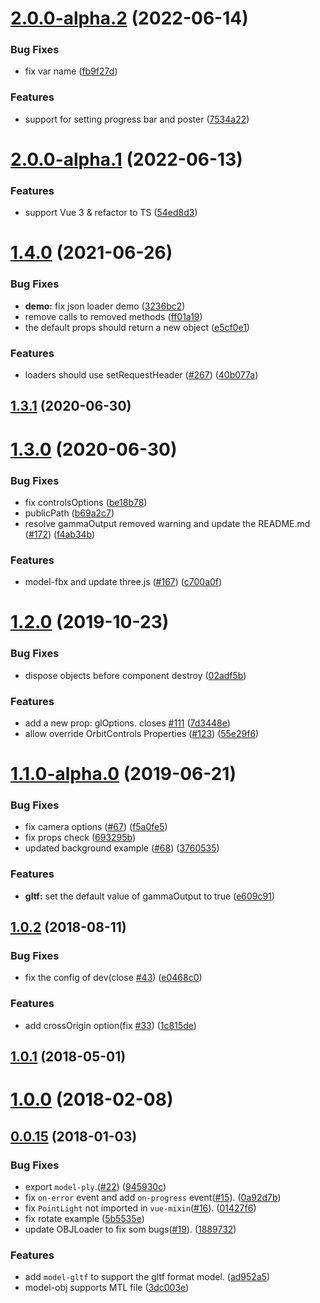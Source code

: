 # [2.0.0-alpha.2](https://github.com/hujiulong/vue-3d-model/compare/v2.0.0-alpha.1...v2.0.0-alpha.2) (2022-06-14)


### Bug Fixes

* fix var name ([fb9f27d](https://github.com/hujiulong/vue-3d-model/commit/fb9f27d7a397f5b21fa09299eda915d47af26c64))


### Features

* support for setting progress bar and poster ([7534a22](https://github.com/hujiulong/vue-3d-model/commit/7534a22fd7b81010a6adbdd6b6dbd27763e3b752))



# [2.0.0-alpha.1](https://github.com/hujiulong/vue-3d-model/compare/v1.4.0...v2.0.0-alpha.1) (2022-06-13)


### Features

* support Vue 3 & refactor to TS ([54ed8d3](https://github.com/hujiulong/vue-3d-model/commit/54ed8d3b23d0499be489db97835c8cdad77c9fa3))



# [1.4.0](https://github.com/hujiulong/vue-3d-model/compare/v1.3.1...v1.4.0) (2021-06-26)


### Bug Fixes

* **demo:** fix json loader demo ([3236bc2](https://github.com/hujiulong/vue-3d-model/commit/3236bc2c990905f812835a81f1c96c318d06a3d5))
* remove calls to removed methods ([ff01a19](https://github.com/hujiulong/vue-3d-model/commit/ff01a19d8715d0b44b9cb98ae4e51e070ad44915))
* the default props should return a new object ([e5cf0e1](https://github.com/hujiulong/vue-3d-model/commit/e5cf0e106c3cb95738c7201ee322b41a28d824a6))


### Features

* loaders should use setRequestHeader ([#267](https://github.com/hujiulong/vue-3d-model/issues/267)) ([40b077a](https://github.com/hujiulong/vue-3d-model/commit/40b077a3513f0830d1ba28a3c653b401b7ac97b2))



## [1.3.1](https://github.com/hujiulong/vue-3d-model/compare/v1.3.0...v1.3.1) (2020-06-30)



# [1.3.0](https://github.com/hujiulong/vue-3d-model/compare/v1.2.0...v1.3.0) (2020-06-30)


### Bug Fixes

* fix controlsOptions ([be18b78](https://github.com/hujiulong/vue-3d-model/commit/be18b783eee5fca2fceacc42ec002a80478f50e0))
* publicPath ([b69a2c7](https://github.com/hujiulong/vue-3d-model/commit/b69a2c7a6146c43849640926a97dbf11f65b75cb))
* resolve gammaOutput removed warning and update the README.md ([#172](https://github.com/hujiulong/vue-3d-model/issues/172)) ([f4ab34b](https://github.com/hujiulong/vue-3d-model/commit/f4ab34bc7663be40be122def73c7dcbed636eeb8))


### Features

* model-fbx and update three.js ([#167](https://github.com/hujiulong/vue-3d-model/issues/167)) ([c700a0f](https://github.com/hujiulong/vue-3d-model/commit/c700a0f9181ef5f1bb8f474cbf59c079a41e2b33))



# [1.2.0](https://github.com/hujiulong/vue-3d-model/compare/v1.1.0...v1.2.0) (2019-10-23)


### Bug Fixes

* dispose objects before component destroy ([02adf5b](https://github.com/hujiulong/vue-3d-model/commit/02adf5bc53f9911daa46c8dc0daa0aa3a61e396a))


### Features

* add a new prop: glOptions. closes [#111](https://github.com/hujiulong/vue-3d-model/issues/111) ([7d3448e](https://github.com/hujiulong/vue-3d-model/commit/7d3448eee51ebbf603c859ba62bc28efd9f4ec89))
* allow override OrbitControls Properties ([#123](https://github.com/hujiulong/vue-3d-model/issues/123)) ([55e29f6](https://github.com/hujiulong/vue-3d-model/commit/55e29f678b7278bd36ae52b67c028182931b871a))



# [1.1.0-alpha.0](https://github.com/hujiulong/vue-3d-model/compare/v1.0.2...1.1.0-alpha.0) (2019-06-21)


### Bug Fixes

* fix camera options ([#67](https://github.com/hujiulong/vue-3d-model/issues/67)) ([f5a0fe5](https://github.com/hujiulong/vue-3d-model/commit/f5a0fe5fea94774437c215a47008157637edc43e))
* fix props check ([693295b](https://github.com/hujiulong/vue-3d-model/commit/693295b764bd780732f420ad7e2d19881ceef8f1))
* updated background example ([#68](https://github.com/hujiulong/vue-3d-model/issues/68)) ([3760535](https://github.com/hujiulong/vue-3d-model/commit/3760535879ea71dbf92e647bd393d27e2b133d38))


### Features

* **gltf:** set the default value of gammaOutput to true ([e609c91](https://github.com/hujiulong/vue-3d-model/commit/e609c9145a95c425a4de1ba6e2d866881b7ecb73))



## [1.0.2](https://github.com/hujiulong/vue-3d-model/compare/v1.0.1...v1.0.2) (2018-08-11)


### Bug Fixes

* fix the config of dev(close [#43](https://github.com/hujiulong/vue-3d-model/issues/43)) ([e0468c0](https://github.com/hujiulong/vue-3d-model/commit/e0468c0736a2db001e4a1c4a8747ed0c3bad4a32))


### Features

* add crossOrigin option(fix [#33](https://github.com/hujiulong/vue-3d-model/issues/33)) ([1c815de](https://github.com/hujiulong/vue-3d-model/commit/1c815de53fea93f5e787c7c8ed3eb58ef610b164))



## [1.0.1](https://github.com/hujiulong/vue-3d-model/compare/v1.0.0...v1.0.1) (2018-05-01)



# [1.0.0](https://github.com/hujiulong/vue-3d-model/compare/v0.0.15...v1.0.0) (2018-02-08)



## [0.0.15](https://github.com/hujiulong/vue-3d-model/compare/3dc003e51745d500d8e7faed945088e70664d029...v0.0.15) (2018-01-03)


### Bug Fixes

* export `model-ply`.([#22](https://github.com/hujiulong/vue-3d-model/issues/22)) ([945930c](https://github.com/hujiulong/vue-3d-model/commit/945930c427e8a9d7c753e3c326b71a56ec78f07d))
* fix `on-error` event and add `on-progress` event([#15](https://github.com/hujiulong/vue-3d-model/issues/15)). ([0a92d7b](https://github.com/hujiulong/vue-3d-model/commit/0a92d7b160bdf495dbda47385e83e688874e14a0))
* fix `PointLight` not imported in `vue-mixin`([#16](https://github.com/hujiulong/vue-3d-model/issues/16)). ([01427f6](https://github.com/hujiulong/vue-3d-model/commit/01427f6c90159e0e87939e454831b96e0a81347a))
* fix rotate example ([5b5535e](https://github.com/hujiulong/vue-3d-model/commit/5b5535e43f8e3b07a43ff90aa7a7a30a064e937d))
* update OBJLoader to fix som bugs([#19](https://github.com/hujiulong/vue-3d-model/issues/19)). ([1889732](https://github.com/hujiulong/vue-3d-model/commit/1889732f7bc5055d4ed3c2da5e7accb70dd31d5c))


### Features

* add `model-gltf` to support the gltf format model. ([ad952a5](https://github.com/hujiulong/vue-3d-model/commit/ad952a58ede84c754e3dc7a5b9be9f462f30d703))
* model-obj supports MTL file ([3dc003e](https://github.com/hujiulong/vue-3d-model/commit/3dc003e51745d500d8e7faed945088e70664d029))



